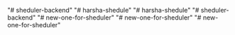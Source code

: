 "# sheduler-backend" 
"# harsha-shedule" 
"# harsha-shedule" 
"# sheduler-backend" 
"# new-one-for-sheduler" 
"# new-one-for-sheduler" 
"# new-one-for-sheduler" 
